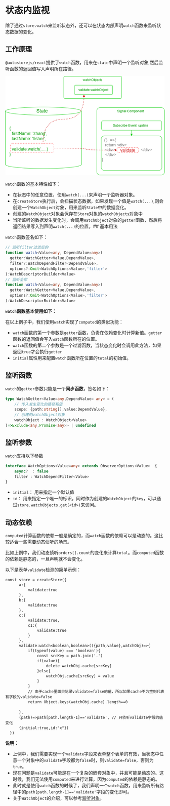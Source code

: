 # 状态内监视

除了通过`store.watch`来监听状态外，还可以在状态内部声明`watch`函数来监听状态数据的变化。

## 工作原理

`@autostorejs/react`提供了`watch`函数，用来在`state`中声明一个监听对象,然后监听函数的返回值写入声明所在路径。

![](./images/signal-watch.drawio.png)


`watch`函数的基本特性如下：

- 在状态中的任意位置，使用`watch(...)`来声明一个监听器对象。
- 在`createStore`执行后，会扫描状态数据，如果发现一个值是`watch(...)`,则会创建一个`WatchObject`对象，用来监听`State`中的数据变化。
- 创建的`WatchObject`对象会保存在`Store`对象的`watchObjects`对象中
- 当所监听的数据发生变化时，会调用`WatchObject`对象的`getter`函数，然后将返回结果写入到声明`watch(...)`的位置。## 基本用法

`watch`函数签名如下：

```ts
// 监听filter过滤后的
function watch<Value=any, DependValue=any>(
  getter:WatchGetter<Value,DependValue>,
  filter?:WatchDependFilter<DependValue>,
  options?:Omit<WatchOptions<Value>,'filter'>
):WatchDescriptorBuilder<Value>
// 监听全部
function watch<Value=any, DependValue=any>(
  getter:WatchGetter<Value,DependValue>,
  options?:Omit<WatchOptions<Value>,'filter'>
):WatchDescriptorBuilder<Value>
```
 
  

**`watch`函数基本使用如下：**

<demo react="watch/watchBase.tsx"/>  

在以上例子中，我们使用`watch`实现了`computed`的类似功能：

- `watch`函数的第一个参数是`getter`函数，负责在依赖变化时计算新值。`getter`函数的返回值会写入`watch`函数所在的位置。
- `watch`函数的第二个参数是一个过滤函数，当状态变化时会调用此方法，如果返回`true`才会执行`getter`
- `initial`属性用来配置`watch`函数所在位置的`total`的初始值。

 
## 监听函数

`watch`的`getter`参数只能是一个**同步函数**，签名如下：

```typescript
type WatchGetter<Value=any,DependValue= any> = (
    // 传入发生变化的路径和值
    scope: {path:string[],value:DependValue},
    // 创建的watchObject对象
    watchObject : WatchObject<Value>
)=>Exclude<any,Promise<any>> | undefined

```

## 监听参数

`watch`支持以下参数

```ts 
interface WatchOptions<Value=any> extends ObserverOptions<Value>  { 
    async?  : false                        
    filter : WatchDependFilter<Value>     
}
```

- `initial`： 用来指定一个默认值
- `id`： 用来指定一个唯一的标识，同时作为创建的`WatchObject`的`key`，可以通过`store.watchObjects.get(<id>)`来访问。


## 动态依赖

`computed`计算函数的依赖一般是确定的，而`watch`函数的依赖可以是动态的。这比较适合一些需要动态侦听的场景。

比如上例中，我们动态侦听`orders[].count`的变化来计算`total`。而`computed`函数的依赖是静态的，一旦声明就不会变化。

以下是表单`validate`检测的简单示例：

```tsx
const store = createStore({
      a:{
          validate:true
      },
      b:{
          validate:true
      },            
      c:{
          validate:true,
          c1:{
              validate:true
          }
      },
      validate:watch<boolean,boolean>(({path,value},watchObj)=>{   
          if(typeof(value) === 'boolean'){
              const srcKey = path.join('.')
              if(value){
                  delete watchObj.cache[srcKey]
              }else{
                  watchObj.cache[srcKey] = value
              }
          }
          // 由于cache里面只记录validate=false的值，所以如果cache不为空则代表有字段的validate=false
          return Object.keys(watchObj.cache).length==0

      },
      (path)=>path[path.length-1]=='validate', // 只侦听validate字段的值变化
      {initial:true,id:"x"})
  })  
```


**说明：**

- 上例中，我们需要实现一个`validate`字段来表单整个表单的有效，当状态中任意一个对象中的`validate`字段都为`false`时，则`validate=false`，否则为`true`。
- 现在问题是`validate`可能是在一个复杂的嵌套对象中，并且可能是动态的。这时候，我们无法使用`computed`来进行计算，因为`computed`的依赖是静态的。
- 此时就是使用`watch`函数的时候了，我们声明一个`watch`函数，用来监听所有路径中的`path[path.length-1]=='validate'`字段的变化即可。
- 关于`WatchObject`的介绍，可以参考[监听对象](./objects.md)。
